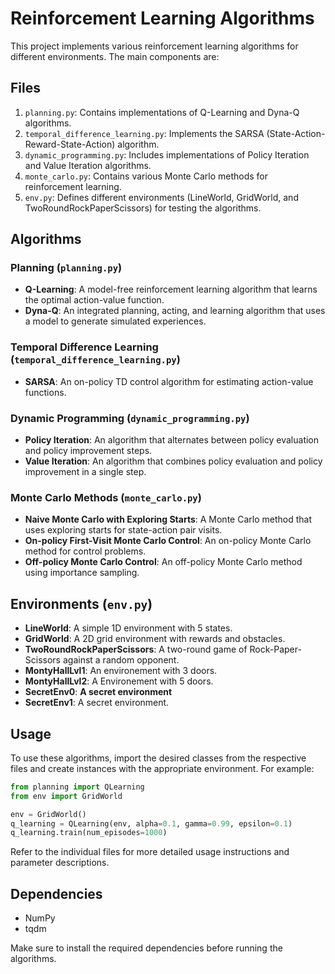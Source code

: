 # Reinforcement Learning Algorithms

This project implements various reinforcement learning algorithms for different environments. The main components are:

## Files

1. `planning.py`: Contains implementations of Q-Learning and Dyna-Q algorithms.
2. `temporal_difference_learning.py`: Implements the SARSA (State-Action-Reward-State-Action) algorithm.
3. `dynamic_programming.py`: Includes implementations of Policy Iteration and Value Iteration algorithms.
4. `monte_carlo.py`: Contains various Monte Carlo methods for reinforcement learning.
5. `env.py`: Defines different environments (LineWorld, GridWorld, and TwoRoundRockPaperScissors) for testing the algorithms.

## Algorithms

### Planning (`planning.py`)

- **Q-Learning**: A model-free reinforcement learning algorithm that learns the optimal action-value function.
- **Dyna-Q**: An integrated planning, acting, and learning algorithm that uses a model to generate simulated experiences.

### Temporal Difference Learning (`temporal_difference_learning.py`)

- **SARSA**: An on-policy TD control algorithm for estimating action-value functions.

### Dynamic Programming (`dynamic_programming.py`)

- **Policy Iteration**: An algorithm that alternates between policy evaluation and policy improvement steps.
- **Value Iteration**: An algorithm that combines policy evaluation and policy improvement in a single step.

### Monte Carlo Methods (`monte_carlo.py`)

- **Naive Monte Carlo with Exploring Starts**: A Monte Carlo method that uses exploring starts for state-action pair visits.
- **On-policy First-Visit Monte Carlo Control**: An on-policy Monte Carlo method for control problems.
- **Off-policy Monte Carlo Control**: An off-policy Monte Carlo method using importance sampling.

## Environments (`env.py`)

- **LineWorld**: A simple 1D environment with 5 states.
- **GridWorld**: A 2D grid environment with rewards and obstacles.
- **TwoRoundRockPaperScissors**: A two-round game of Rock-Paper-Scissors against a random opponent.
- **MontyHallLvl1**: An environement with 3 doors.
- **MontyHallLvl2**: A Environement with 5 doors.
- **SecretEnv0**: **A secret environment**
- **SecretEnv1**: A secret environment.

## Usage

To use these algorithms, import the desired classes from the respective files and create instances with the appropriate environment. For example:

```python
from planning import QLearning
from env import GridWorld

env = GridWorld()
q_learning = QLearning(env, alpha=0.1, gamma=0.99, epsilon=0.1)
q_learning.train(num_episodes=1000)
```

Refer to the individual files for more detailed usage instructions and parameter descriptions.

## Dependencies

- NumPy
- tqdm

Make sure to install the required dependencies before running the algorithms.
